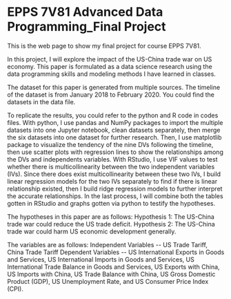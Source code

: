 # EPPS 7V81 Advanced Data Programming_Final Project

This is the web page to show my final project for course EPPS 7V81.

In this project, I will explore the impact of the US-China trade war on US economy. This paper is formulated as a data science 
research using the data programming skills and modeling methods I have learned in classes.

The dataset for this paper is generated from multiple sources. The timeline of the dataset is from January 2018 to February 2020. You could find the datasets in the data file.

To replicate the results, you could refer to the python and R code in codes files. With python, I use pandas and NumPy packages 
to import the multiple datasets into one Jupyter notebook, clean datasets separately, then merge the six datasets into one dataset for further research. Then, I use matplotlib package to visualize the tendency of the nine DVs following the timeline, then use scatter plots with regression lines to show the relationships among the DVs and independents variables. With RStudio, I use VIF values to test whether there is multicollinearity between the two independent variables (IVs).  Since there does exist multicollinearity between these two IVs, I build linear regression models for the two IVs separately to find if there is linear relationship existed, then I build ridge regression models to further interpret the accurate relationships. In the last process, I will combine both the tables gotten in RStudio and graphs gotten via python to testify the hypotheses.

The hypotheses in this paper are as follows:
        Hypothesis 1:  The US-China trade war could reduce the US trade deficit.
        Hypothesis 2:  The US-China trade war could harm US economic development generally.


The variables are as follows:
Independent Variables -- US Trade Tariff, China Trade Tariff
Dependent Variables -- US International Exports in Goods and Services, US International Imports in Goods and Services, US International Trade Balance in Goods and Services, US Exports with China, US Imports with China, US Trade Balance with China, US Gross Domestic Product (GDP), US Unemployment Rate, and US Consumer Price Index (CPI).

